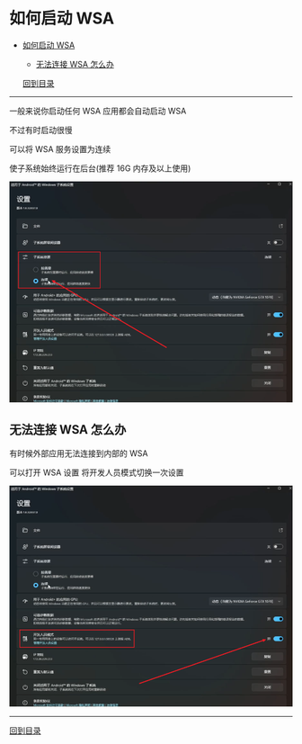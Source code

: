 # 如何启动 WSA

- [如何启动 WSA](#如何启动-wsa)
  - [无法连接 WSA 怎么办](#无法连接-wsa-怎么办)
 
  [回到目录](/readme.md)

---

一般来说你启动任何 WSA 应用都会自动启动 WSA

不过有时启动很慢

可以将 WSA 服务设置为连续

使子系统始终运行在后台(推荐 16G 内存及以上使用)

![WSA setting](/photo/WSA%20setting%20%E8%BF%9E%E7%BB%AD.png)

## 无法连接 WSA 怎么办

有时候外部应用无法连接到内部的 WSA

可以打开 WSA 设置 将开发人员模式切换一次设置

![WSA setting](/photo/WSA%20setting%20%E5%BC%80%E5%8F%91%E4%BA%BA%E5%91%98%E6%A8%A1%E5%BC%8F.png)

---

[回到目录](/readme.md)
